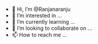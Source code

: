 - 👋 Hi, I’m @Ranjanaranju
- 👀 I’m interested in ...
- 🌱 I’m currently learning ...
- 💞️ I’m looking to collaborate on ...
- 📫 How to reach me ...

<!---
Ranjanaranju/Ranjanaranju is a ✨ special ✨ repository because its `README.md` (this file) appears on your GitHub profile.
You can click the Preview link to take a look at your changes.
--->

